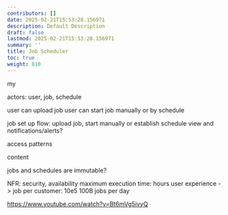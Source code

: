 ```yaml
---
contributors: []
date: 2025-02-21T15:53:28.156971
description: Default Description
draft: false
lastmod: 2025-02-21T15:53:28.156971
summary: ''
title: Job Scheduler
toc: true
weight: 810
---
```


my

actors: user, job, schedule

user can upload job
user can start job manually or by schedule

job set up flow: upload job, start manually or establish schedule
view and notifications/alerts?

access patterns

content

jobs and schedules are immutable?

NFR:
security, availability
maximum execution time: hours
user experience ->
job per customer: 10e5
100B jobs per day

https://www.youtube.com/watch?v=Bt6mVg5ivyQ
